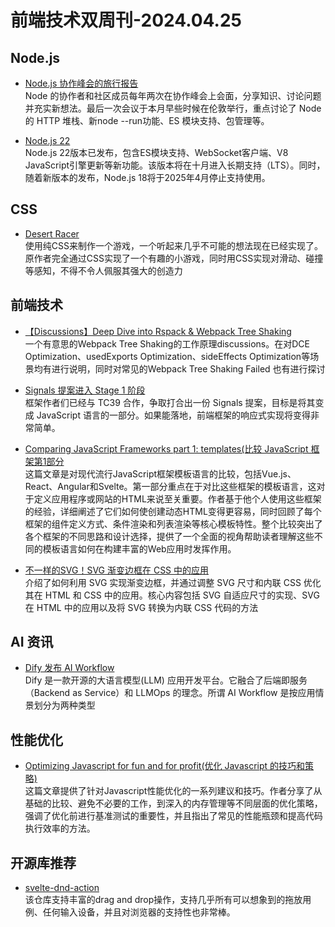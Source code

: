 # 前端技术双周刊-2024.04.25

## Node.js
- [Node.js 协作峰会的旅行报告](https://nodejs.org/en/blog/events/collab-summit-2024-london)
<br>Node 的协作者和社区成员每年两次在协作峰会上会面，分享知识、讨论问题并充实新想法。最后一次会议于本月早些时候在伦敦举行，重点讨论了 Node 的 HTTP 堆栈、新node --run功能、ES 模块支持、包管理等。

- [Node.js 22](https://nodejs.org/en/blog/announcements/v22-release-announce)
<br>Node.js 22版本已发布，包含ES模块支持、WebSocket客户端、V8 JavaScript引擎更新等新功能。该版本将在十月进入长期支持（LTS）。同时，随着新版本的发布，Node.js 18将于2025年4月停止支持使用。

## CSS
- [Desert Racer](https://dev.to/warkentien2/desert-racer-worlds-first-css-only-swipe-aware-game-4j0h?utm_source=CSS-Weekly&utm_campaign=Issue-584&utm_medium=web)
<br>使用纯CSS来制作一个游戏，一个听起来几乎不可能的想法现在已经实现了。原作者完全通过CSS实现了一个有趣的小游戏，同时用CSS实现对滑动、碰撞等感知，不得不令人佩服其强大的创造力

## 前端技术
- [【Discussions】Deep Dive into Rspack & Webpack Tree Shaking](https://github.com/orgs/web-infra-dev/discussions/17)
<br>一个有意思的Webpack Tree Shaking的工作原理discussions。在对DCE Optimization、usedExports Optimization、sideEffects Optimization等场景均有进行说明，同时对常见的Webpack Tree Shaking Failed 也有进行探讨

- [Signals 提案进入 Stage 1 阶段](https://docs.google.com/presentation/d/1MJqndTS5RmTEwTbtLTPsEloc-a_MWR8daQINgDim2RA/edit#slide=id.g1f570b058be_0_573)
<br>框架作者们已经与 TC39 合作，争取打合出一份 Signals 提案，目标是将其变成 JavaScript 语言的一部分。如果能落地，前端框架的响应式实现将变得非常简单。

- [Comparing JavaScript Frameworks part 1: templates(比较 JavaScript 框架第1部分](https://www.maartenhus.nl/blog/comparing-javascript-frameworks-part-1-templates/)
<br>这篇文章是对现代流行JavaScript框架模板语言的比较，包括Vue.js、React、Angular和Svelte。第一部分重点在于对比这些框架的模板语言，这对于定义应用程序或网站的HTML来说至关重要。作者基于他个人使用这些框架的经验，详细阐述了它们如何使创建动态HTML变得更容易，同时回顾了每个框架的组件定义方式、条件渲染和列表渲染等核心模板特性。整个比较突出了各个框架的不同思路和设计选择，提供了一个全面的视角帮助读者理解这些不同的模板语言如何在构建丰富的Web应用时发挥作用。

- [不一样的SVG！SVG 渐变边框在 CSS 中的应用](https://mp.weixin.qq.com/s/wh9g0RBax9jSm1CtYoN5Dg)
<br>介绍了如何利用 SVG 实现渐变边框，并通过调整 SVG 尺寸和内联 CSS 优化其在 HTML 和 CSS 中的应用。核心内容包括 SVG 自适应尺寸的实现、SVG 在 HTML 中的应用以及将 SVG 转换为内联 CSS 代码的方法

## AI 资讯
- [Dify 发布 AI Workflow](https://github.com/langgenius/dify/releases/tag/0.6.0)
<br>Dify 是一款开源的大语言模型(LLM) 应用开发平台。它融合了后端即服务（Backend as Service）和 LLMOps 的理念。所谓 AI Workflow 是按应用情景划分为两种类型

## 性能优化
- [Optimizing Javascript for fun and for profit(优化 Javascript 的技巧和策略)](https://romgrk.com/posts/optimizing-javascript)
<br>这篇文章提供了针对Javascript性能优化的一系列建议和技巧。作者分享了从基础的比较、避免不必要的工作，到深入的内存管理等不同层面的优化策略，强调了优化前进行基准测试的重要性，并且指出了常见的性能瓶颈和提高代码执行效率的方法。

## 开源库推荐
- [svelte-dnd-action](https://github.com/isaacHagoel/svelte-dnd-action)
<br>该仓库支持丰富的drag and drop操作，支持几乎所有可以想象到的拖放用例、任何输入设备，并且对浏览器的支持性也非常棒。
